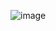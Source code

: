 ![image](https://github.com/neekeshpanchal/multi-layer-perceptron/assets/80868396/c02be4f3-02c3-4d61-b31b-655911076783)
